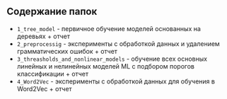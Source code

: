## Содержание папок

- `1_tree_model` - первичное обучение моделей основанных на деревьях + отчет
- `2_preprocessig` - эксперименты с обработкой данных и удалением грамматических ошибок + отчет
- `3_threasholds_and_nonlinear_models` - обучение всех основных линейных и нелинейных моделей ML с подбором порогов классификации + отчет
- `4_Word2Vec` - эксперименты с обработкой данных для обучения в Word2Vec + отчет